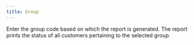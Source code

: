 ```yaml
---
title: Group
---
```



Enter the group code based on which the report is generated. The report  prints the status of all customers pertaining to the selected group.
